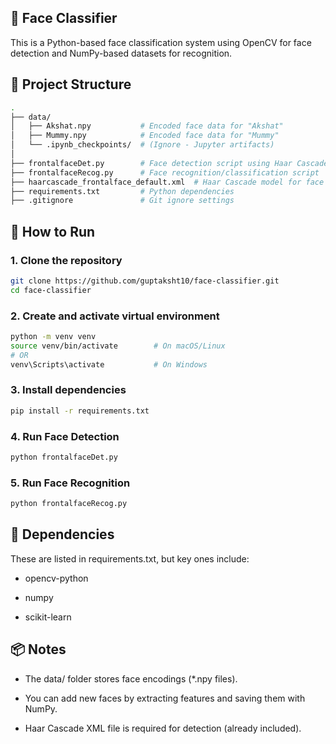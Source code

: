 ## 🧠 Face Classifier
This is a Python-based face classification system using OpenCV for face detection and NumPy-based datasets for recognition.

## 📁 Project Structure
```bash
.
├── data/
│   ├── Akshat.npy           # Encoded face data for "Akshat"
│   ├── Mummy.npy            # Encoded face data for "Mummy"
│   └── .ipynb_checkpoints/  # (Ignore - Jupyter artifacts)
│
├── frontalfaceDet.py        # Face detection script using Haar Cascades
├── frontalfaceRecog.py      # Face recognition/classification script
├── haarcascade_frontalface_default.xml  # Haar Cascade model for face detection
├── requirements.txt         # Python dependencies
├── .gitignore               # Git ignore settings
```

## 🚀 How to Run
### 1. Clone the repository

```bash
git clone https://github.com/guptaksht10/face-classifier.git
cd face-classifier
```

### 2. Create and activate virtual environment
```bash
python -m venv venv
source venv/bin/activate        # On macOS/Linux
# OR
venv\Scripts\activate           # On Windows
```

### 3. Install dependencies
```bash
pip install -r requirements.txt
```

### 4. Run Face Detection
```bash
python frontalfaceDet.py
```

### 5. Run Face Recognition
```bash
python frontalfaceRecog.py
```

## 🧩 Dependencies
These are listed in requirements.txt, but key ones include:

- opencv-python

- numpy

- scikit-learn

## 📦 Notes
- The data/ folder stores face encodings (*.npy files).

- You can add new faces by extracting features and saving them with NumPy.

- Haar Cascade XML file is required for detection (already included).

